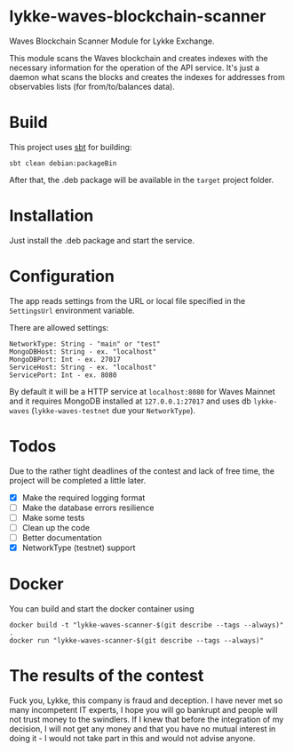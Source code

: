 # lykke-waves-blockchain-scanner
Waves Blockchain Scanner Module for Lykke Exchange.

This module scans the Waves blockchain and creates indexes with the necessary information for the operation of the API service. It's just a daemon what scans the blocks and creates the indexes for addresses from observables lists (for from/to/balances data).

# Build

This project uses [sbt](https://www.scala-sbt.org/) for building:

```
sbt clean debian:packageBin
```

After that, the .deb package will be available in the `target` project folder.

# Installation

Just install the .deb package and start the service.

# Configuration

The app reads settings from the URL or local file specified in the `SettingsUrl` environment variable.

There are allowed settings:

```
NetworkType: String - "main" or "test"
MongoDBHost: String - ex. "localhost"
MongoDBPort: Int - ex. 27017
ServiceHost: String - ex. "localhost"
ServicePort: Int - ex. 8080
```

By default it will be a HTTP service at `localhost:8080` for Waves Mainnet and it requires MongoDB installed at `127.0.0.1:27017` and uses db `lykke-waves` (`lykke-waves-testnet` due your `NetworkType`).

# Todos

Due to the rather tight deadlines of the contest and lack of free time, the project will be completed a little later.

- [x] Make the required logging format
- [ ] Make the database errors resilience
- [ ] Make some tests
- [ ] Clean up the code
- [ ] Better documentation
- [x] NetworkType (testnet) support

# Docker

You can build and start the docker container using

```
docker build -t "lykke-waves-scanner-$(git describe --tags --always)" .
docker run "lykke-waves-scanner-$(git describe --tags --always)"
```

# The results of the contest

Fuck you, Lykke, this company is fraud and deception. I have never met so many incompetent IT experts, I hope you will go bankrupt and people will not trust money to the swindlers. If I knew that before the integration of my decision, I will not get any money and that you have no mutual interest in doing it - I would not take part in this and would not advise anyone.
